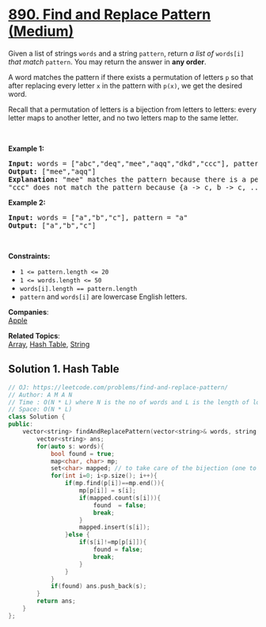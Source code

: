 # [890. Find and Replace Pattern (Medium)](https://leetcode.com/problems/find-and-replace-pattern/)

<p>Given a list of strings <code>words</code> and a string <code>pattern</code>, return <em>a list of</em> <code>words[i]</code> <em>that match</em> <code>pattern</code>. You may return the answer in <strong>any order</strong>.</p>

<p>A word matches the pattern if there exists a permutation of letters <code>p</code> so that after replacing every letter <code>x</code> in the pattern with <code>p(x)</code>, we get the desired word.</p>

<p>Recall that a permutation of letters is a bijection from letters to letters: every letter maps to another letter, and no two letters map to the same letter.</p>

<p>&nbsp;</p>
<p><strong>Example 1:</strong></p>

<pre><strong>Input:</strong> words = ["abc","deq","mee","aqq","dkd","ccc"], pattern = "abb"
<strong>Output:</strong> ["mee","aqq"]
<strong>Explanation:</strong> "mee" matches the pattern because there is a permutation {a -&gt; m, b -&gt; e, ...}. 
"ccc" does not match the pattern because {a -&gt; c, b -&gt; c, ...} is not a permutation, since a and b map to the same letter.
</pre>

<p><strong>Example 2:</strong></p>

<pre><strong>Input:</strong> words = ["a","b","c"], pattern = "a"
<strong>Output:</strong> ["a","b","c"]
</pre>

<p>&nbsp;</p>
<p><strong>Constraints:</strong></p>

<ul>
	<li><code>1 &lt;= pattern.length &lt;= 20</code></li>
	<li><code>1 &lt;= words.length &lt;= 50</code></li>
	<li><code>words[i].length == pattern.length</code></li>
	<li><code>pattern</code> and <code>words[i]</code> are lowercase English letters.</li>
</ul>


**Companies**:  
[Apple](https://leetcode.com/company/apple)

**Related Topics**:  
[Array](https://leetcode.com/tag/array/), [Hash Table](https://leetcode.com/tag/hash-table/), [String](https://leetcode.com/tag/string/)

## Solution 1. Hash Table

```cpp
// OJ: https://leetcode.com/problems/find-and-replace-pattern/
// Author: A M A N
// Time : O(N * L) where N is the no of words and L is the length of longest word
// Space: O(N * L)
class Solution {
public:
    vector<string> findAndReplacePattern(vector<string>& words, string p) {
        vector<string> ans;
        for(auto s: words){
            bool found = true;
            map<char, char> mp;
            set<char> mapped; // to take care of the bijection (one to one) mapping
            for(int i=0; i<p.size(); i++){
                if(mp.find(p[i])==mp.end()){
                    mp[p[i]] = s[i];
                    if(mapped.count(s[i])){
                        found  = false; 
                        break;
                    }
                    mapped.insert(s[i]);
                }else {
                    if(s[i]!=mp[p[i]]){
                        found = false;
                        break;
                    }
                }
            }
            if(found) ans.push_back(s);
        }
        return ans;
    }
};
```